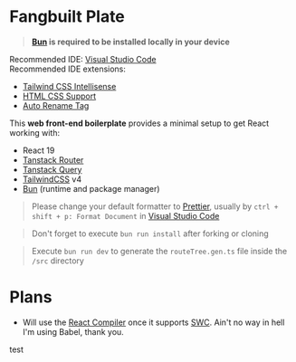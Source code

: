 # Fangbuilt Plate

> **[Bun](https://bun.sh/) is required to be installed locally in your device**

Recommended IDE: [Visual Studio Code](https://code.visualstudio.com/) <br>
Recommended IDE extensions:
 - [Tailwind CSS Intellisense](https://marketplace.visualstudio.com/items?itemName=bradlc.vscode-tailwindcss)
 - [HTML CSS Support](https://marketplace.visualstudio.com/items?itemName=ecmel.vscode-html-css)
 - [Auto Rename Tag](https://marketplace.visualstudio.com/items?itemName=formulahendry.auto-rename-tag)


This **web front-end boilerplate** provides a minimal setup to get React working with:
 - React 19
 - [Tanstack Router](https://tanstack.com/router/latest)
 - [Tanstack Query](https://tanstack.com/query/latest)
 - [TailwindCSS](https://tailwindcss.com/) v4
 - [Bun](https://bun.sh/) (runtime and package manager)

> Please change your default formatter to [Prettier](https://prettier.io/), usually by `ctrl + shift + p: Format Document` in [Visual Studio Code](https://code.visualstudio.com/)

> Don't forget to execute `bun run install` after forking or cloning

> Execute `bun run dev` to generate the `routeTree.gen.ts` file inside the `/src` directory

# Plans
- Will use the [React Compiler](https://react.dev/learn/react-compiler) once it supports [SWC](https://swc.rs/docs/benchmarks#es2020-1). Ain't no way in hell I'm using Babel, thank you.

test
